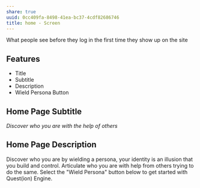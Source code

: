 ```yaml
---
share: true
uuid: 0cc409fa-8498-41ea-bc37-4cdf82686746
title: home - Screen
---
```

What people see before they log in the first time they show up on the site

## Features

* Title
* Subtitle
* Description
* Wield Persona Button

## Home Page Subtitle

*Discover who you are with the help of others*

## Home Page Description

Discover who you are by wielding a persona, your identity is an illusion that you build and control. Articulate who you are with help from others trying to do the same. Select the "Wield Persona" button below to get started with Quest(ion) Engine.